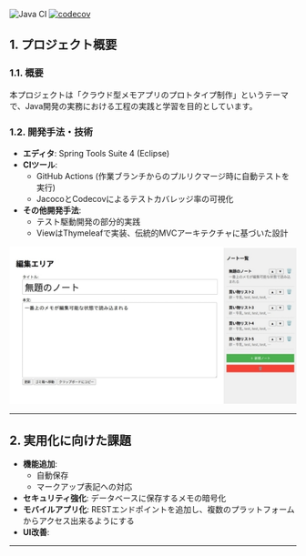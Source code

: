 ![Java CI](https://github.com/AbeHiroto/JavaAppDemo/actions/workflows/java-ci.yml/badge.svg)
[![codecov](https://codecov.io/gh/AbeHiroto/JavaAppDemo/branch/main/graph/badge.svg)](https://codecov.io/gh/AbeHiroto/JavaAppDemo)
## **1. プロジェクト概要**
### **1.1. 概要**
本プロジェクトは「クラウド型メモアプリのプロトタイプ制作」というテーマで、Java開発の実務における工程の実践と学習を目的としています。

### **1.2. 開発手法・技術**
- **エディタ**: Spring Tools Suite 4 (Eclipse)
- **CIツール**:
  - GitHub Actions (作業ブランチからのプルリクマージ時に自動テストを実行)
  - JacocoとCodecovによるテストカバレッジ率の可視化
- **その他開発手法**:
  - テスト駆動開発の部分的実践
  - ViewはThymeleafで実装、伝統的MVCアーキテクチャに基づいた設計

![アプリのスクリーンショット](images/screenshot_1.jpg)

---
## **2. 実用化に向けた課題**
- **機能追加**:
  - 自動保存
  - マークアップ表記への対応
- **セキュリティ強化**: データベースに保存するメモの暗号化
- **モバイルアプリ化**: RESTエンドポイントを追加し、複数のプラットフォームからアクセス出来るようにする
- **UI改善**:

---
